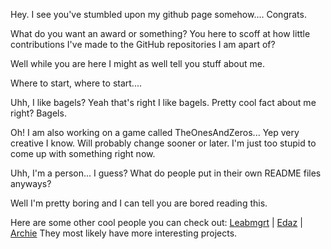 Hey. I see you've stumbled upon my github page somehow.... Congrats.

What do you want an award or something?
You here to scoff at how little contributions I've made to the GitHub repositories I am apart of?

Well while you are here I might as well tell you stuff about me.

Where to start, where to start....

Uhh, I like bagels? Yeah that's right I like bagels.
Pretty cool fact about me right? Bagels.

Oh! I am also working on a game called TheOnesAndZeros... Yep very creative I know.
Will probably change sooner or later. I'm just too stupid to come up with something right now.

Uhh, I'm a person... I guess? What do people put in their own README files anyways?

Well I'm pretty boring and I can tell you are bored reading this. 

Here are some other cool people you can check out: [Leabmgrt](https://github.com/leabmgrt) | [Edaz](https://github.com/edazpotato) | [Archie](https://github.com/archiecodes)
They most likely have more interesting projects.
